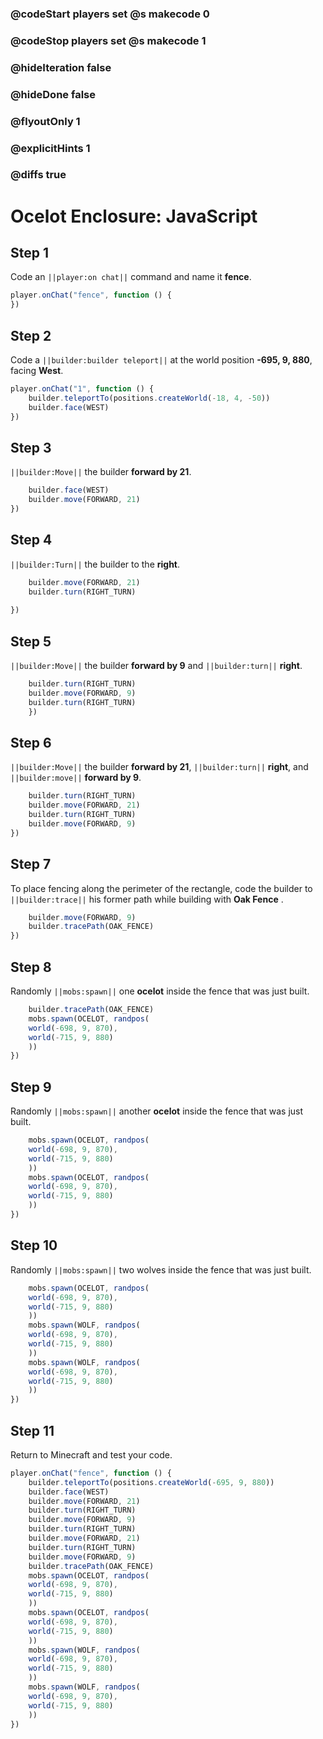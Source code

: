 ### @codeStart players set @s makecode 0
### @codeStop players set @s makecode 1

### @hideIteration false
### @hideDone false
### @flyoutOnly 1
### @explicitHints 1
### @diffs true
# Ocelot Enclosure: JavaScript

## Step 1
Code an ``||player:on chat||`` command and name it **fence**.

```javascript
player.onChat("fence", function () {
})
```

## Step 2

Code a ``||builder:builder teleport||`` at the world position **-695, 9, 880**, facing **West**.

```javascript
player.onChat("1", function () {
    builder.teleportTo(positions.createWorld(-18, 4, -50))
    builder.face(WEST)
})
```

## Step 3

``||builder:Move||`` the builder **forward by 21**. 

```javascript
    builder.face(WEST) 
    builder.move(FORWARD, 21) 
}) 
```

## Step 4

``||builder:Turn||`` the builder to the **right**.

```javascript
    builder.move(FORWARD, 21)
    builder.turn(RIGHT_TURN)
    
})
```

## Step 5

``||builder:Move||`` the builder **forward by 9** and ``||builder:turn||`` **right**. 

```javascript
    builder.turn(RIGHT_TURN)
    builder.move(FORWARD, 9)
    builder.turn(RIGHT_TURN)
    })
```

## Step 6

``||builder:Move||`` the builder **forward by 21**, ``||builder:turn||`` **right**, and ``||builder:move||`` **forward by 9**.

```javascript
    builder.turn(RIGHT_TURN)
    builder.move(FORWARD, 21)
    builder.turn(RIGHT_TURN)
    builder.move(FORWARD, 9)
})
```

## Step 7

To place fencing along the perimeter of the rectangle, code the builder to ``||builder:trace||`` his former path while building with **Oak Fence** .

```javascript
    builder.move(FORWARD, 9)
    builder.tracePath(OAK_FENCE)
})
```

## Step 8

Randomly ``||mobs:spawn||`` one **ocelot** inside the fence that was just built.

```javascript
    builder.tracePath(OAK_FENCE)
    mobs.spawn(OCELOT, randpos(
    world(-698, 9, 870),
    world(-715, 9, 880)
    ))
})
```

## Step 9

Randomly ``||mobs:spawn||`` another **ocelot** inside the fence that was just built.

```javascript
    mobs.spawn(OCELOT, randpos(
    world(-698, 9, 870),
    world(-715, 9, 880)
    ))
    mobs.spawn(OCELOT, randpos(
    world(-698, 9, 870),
    world(-715, 9, 880)
    ))
})
```

## Step 10

Randomly ``||mobs:spawn||`` two wolves inside the fence that was just built.

```javascript
    mobs.spawn(OCELOT, randpos(
    world(-698, 9, 870),
    world(-715, 9, 880)
    ))
    mobs.spawn(WOLF, randpos(
    world(-698, 9, 870),
    world(-715, 9, 880)
    ))
    mobs.spawn(WOLF, randpos(
    world(-698, 9, 870),
    world(-715, 9, 880)
    ))
})
```

## Step 11

Return to Minecraft and test your code.

```javascript
player.onChat("fence", function () {
    builder.teleportTo(positions.createWorld(-695, 9, 880))
    builder.face(WEST)
    builder.move(FORWARD, 21)
    builder.turn(RIGHT_TURN)
    builder.move(FORWARD, 9)
    builder.turn(RIGHT_TURN)
    builder.move(FORWARD, 21)
    builder.turn(RIGHT_TURN)
    builder.move(FORWARD, 9)
    builder.tracePath(OAK_FENCE)
    mobs.spawn(OCELOT, randpos(
    world(-698, 9, 870),
    world(-715, 9, 880)
    ))
    mobs.spawn(OCELOT, randpos(
    world(-698, 9, 870),
    world(-715, 9, 880)
    ))
    mobs.spawn(WOLF, randpos(
    world(-698, 9, 870),
    world(-715, 9, 880)
    ))
    mobs.spawn(WOLF, randpos(
    world(-698, 9, 870),
    world(-715, 9, 880)
    ))
})
```

